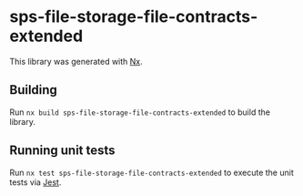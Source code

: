 # sps-file-storage-file-contracts-extended

This library was generated with [Nx](https://nx.dev).

## Building

Run `nx build sps-file-storage-file-contracts-extended` to build the library.

## Running unit tests

Run `nx test sps-file-storage-file-contracts-extended` to execute the unit tests via [Jest](https://jestjs.io).
